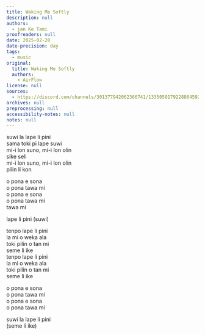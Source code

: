 ```yaml
---
title: Waking Me Softly
description: null
authors:
  - jan Ke Tami
proofreaders: null
date: 2025-02-28
date-precision: day
tags:
  - music
original:
  title: Waking Me Softly
  authors:
    - AirFlow
license: null
sources:
  - https://discord.com/channels/301377942062366741/1335050179228864592/1345093676254363658
archives: null
preprocessing: null
accessibility-notes: null
notes: null
---
```


suwi la lape li pini  \
sama toki pi lape suwi  \
mi-i lon suno, mi-i lon olin  \
sike seli  \
mi-i lon suno, mi-i lon olin  \
pilin li kon

o pona e sona  \
o pona tawa mi  \
o pona e sona  \
o pona tawa mi  \
tawa mi

lape li pini (suwi)

tenpo lape li pini  \
la mi o weka ala  \
toki pilin o tan mi  \
seme li ike  \
tenpo lape li pini  \
la mi o weka ala  \
toki pilin o tan mi  \
seme li ike

o pona e sona  \
o pona tawa mi  \
o pona e sona  \
o pona tawa mi

suwi la lape li pini  \
(seme li ike)
